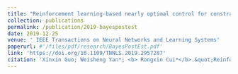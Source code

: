 ```yaml
---
title: "Reinforcement learning-based nearly optimal control for constrained-input partially unknown systems using differentiator"
collection: publications
permalink: /publication/2019-bayespostest
date: 2019-12-25
venue: ' IEEE Transactions on Neural Networks and Learning Systems'
paperurl: #'/files/pdf/research/BayesPostEst.pdf'
link: 'https://doi.org/10.1109/TNNLS.2019.2957287'
citation: 'Xinxin Guo; Weisheng Yan*; <b> Rongxin Cui*</b>.&quot;Reinforcement learning-based nearly optimal control for constrained-input partially unknown systems using differentiator.&quot; <i> IEEE Transactions on Neural Networks and Learning Systems</i>, 2020, 31(11): 4713-4725. doi:10.1109/TNNLS.2019.2957287'
---
```


